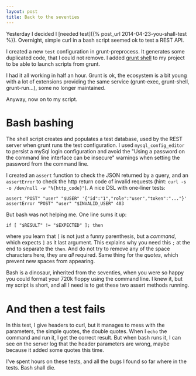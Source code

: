 ```yaml
---
layout: post
title: Back to the seventies
---
```


Yesterday I decided I [needed test]({% post_url 2014-04-23-you-shall-test %}). Overnight, simple curl in a bash script seemed ok to test a REST API.

I created a new `test` configuration in grunt-preprocess. It generates some duplicated code, that I could not remove.
I added [grunt shell]({%https://www.npmjs.org/package/grunt-shell%}) to my project to be able to launch scripts from grunt.

I had it all working in half an hour. Grunt is ok, the ecosystem is a bit young with a lot of extensions providing the same service (grunt-exec, grunt-shell, grunt-run...), some no longer maintained.

Anyway, now on to my script.

# Bash bashing

The shell script creates and populates a test database, used by the REST server when grunt runs the test configuration.
I used `mysql_config_editor` to persist a mySql login configuration and avoid the "Using a password on the command line interface can be insecure" warnings when setting the password from the command line.

I created an `assert` function to check the JSON returned by a query, and an `assertError` to check the http return code of invalid requests (hint: `curl -s -o /dev/null -w "%{http_code}"`). A nice DSL with one-liner tests:

```
assert "POST" "user" "$USER" '{"id":"1","role":"user","token":"..."}'
assertError "POST" "user" "$INVALID_USER" 403
```

But bash was not helping me. One line sums it up:
```
if [ "$RESULT" != "$EXPECTED" ]; then
```
where you learn that `[` is not just a funny parenthesis, but a *command*, which expects `]` as it last argument. This explains why you need this `;` at the end to separate the `then`. And do not try to remove any of the space characters here, they are *all* required. Same thing for the *quotes*, which prevent new spaces from appearing.

Bash is a dinosaur, inherited from the seventies, when you were so happy you could format your 720k floppy using the command line. I knew it, but my script is short, and all I need is to get these two assert methods running.

# And then a test fails

In this test, I give headers to curl, but it manages to mess with the parameters, the simple quotes, the double quotes. When I `echo` the command and run it, I get the correct result. But when bash runs it, I can see on the server log that the header parameters are wrong, maybe because it added some quotes this time.

I've spent hours on these tests, and all the bugs I found so far where in the tests. Bash shall die.
